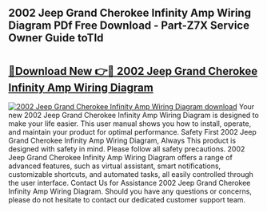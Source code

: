 ## 2002 Jeep Grand Cherokee Infinity Amp Wiring Diagram PDf Free Download - Part-Z7X Service Owner Guide toTId

# <h2><a href="http://dfu055d.blite.top/?on=2002+Jeep+Grand+Cherokee+Infinity+Amp+Wiring+Diagram">🔗Download New 👉🔴 2002 Jeep Grand Cherokee Infinity Amp Wiring Diagram</a></h2>

[![2002 Jeep Grand Cherokee Infinity Amp Wiring Diagram download](https://i.imgur.com/lujVjoI.png)](http://dfu055d.blite.top/?on=2002+Jeep+Grand+Cherokee+Infinity+Amp+Wiring+Diagram)
Your new 2002 Jeep Grand Cherokee Infinity Amp Wiring Diagram is designed to make your life easier. This user manual shows you how to install, operate, and maintain your product for optimal performance. Safety First 2002 Jeep Grand Cherokee Infinity Amp Wiring Diagram, Always This product is designed with safety in mind. Please follow all safety precautions. 2002 Jeep Grand Cherokee Infinity Amp Wiring Diagram offers a range of advanced features, such as virtual assistant, smart notifications, customizable shortcuts, and automated tasks, all easily controlled through the user interface. Contact Us for Assistance 2002 Jeep Grand Cherokee Infinity Amp Wiring Diagram. Should you have any questions or concerns, please do not hesitate to contact our dedicated customer support team.
